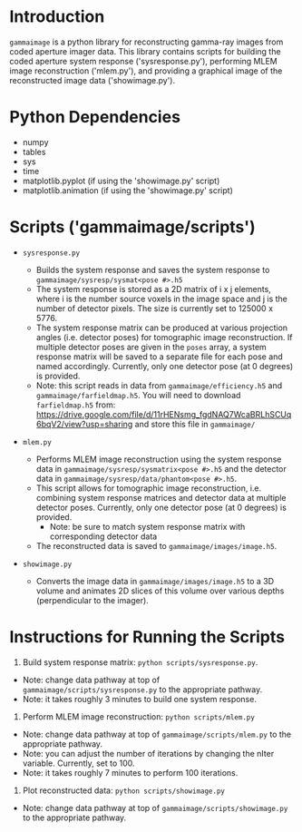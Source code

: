 # Introduction
`gammaimage` is a python library for reconstructing gamma-ray images from coded aperture imager data. This library contains scripts for building the coded aperture system response ('sysresponse.py'), performing MLEM image reconstruction ('mlem.py'), and providing a graphical image of the reconstructed image data ('showimage.py').

# Python Dependencies
- numpy
- tables
- sys
- time
- matplotlib.pyplot (if using the 'showimage.py' script)
- matplotlib.animation (if using the 'showimage.py' script)

# Scripts ('gammaimage/scripts')
- `sysresponse.py`
  - Builds the system response and saves the system response to `gammaimage/sysresp/sysmat<pose #>.h5`
  - The system response is stored as a 2D matrix of i x j elements, where i is the number source voxels in the image space and j is the number of detector pixels. The size is currently set to 125000 x 5776.
  - The system response matrix can be produced at various projection angles (i.e. detector poses) for tomographic image reconstruction. If multiple detector poses are given in the `poses` array, a system response matrix will be saved to a separate file for each pose and named accordingly. Currently, only one detector pose (at 0 degrees) is provided.
  - Note: this script reads in data from `gammaimage/efficiency.h5` and `gammaimage/farfieldmap.h5`. You will need to download `farfieldmap.h5` from: https://drive.google.com/file/d/11rHENsmg_fgdNAQ7WcaBRLhSCUq6bqV2/view?usp=sharing and store this file in `gammaimage/`

- `mlem.py`
  - Performs MLEM image reconstruction using the system response data in `gammaimage/sysresp/sysmatrix<pose #>.h5` and the detector data in `gammaimage/sysresp/data/phantom<pose #>.h5`.
  - This script allows for tomographic image reconstruction, i.e. combining system response matrices and detector data at multiple detector poses. Currently, only one detector pose (at 0 degrees) is provided.
    - Note: be sure to match system response matrix with corresponding detector data
  - The reconstructed data is saved to `gammaimage/images/image.h5`.

- `showimage.py`
  - Converts the image data in `gammaimage/images/image.h5` to a 3D volume and animates 2D slices of this volume over various depths (perpendicular to the imager).

# Instructions for Running the Scripts
1. Build system response matrix: `python scripts/sysresponse.py`.
  - Note: change data pathway at top of `gammaimage/scripts/sysresponse.py` to the appropriate pathway.
  - Note: it takes roughly 3 minutes to build one system response.
1. Perform MLEM image reconstruction: `python scripts/mlem.py`
  - Note: change data pathway at top of `gammaimage/scripts/mlem.py` to the appropriate pathway.
  - Note: you can adjust the number of iterations by changing the nIter variable. Currently, set to 100.
  - Note: it takes roughly 7 minutes to perform 100 iterations.
1. Plot reconstructed data: `python scripts/showimage.py`
  - Note: change data pathway at top of `gammaimage/scripts/showimage.py` to the appropriate pathway.
